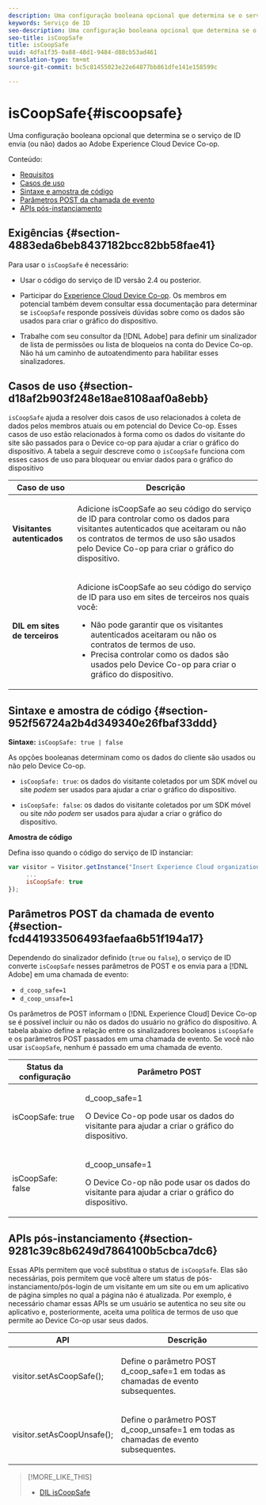 ```yaml
---
description: Uma configuração booleana opcional que determina se o serviço de ID envia (ou não) dados ao Adobe Experience Cloud Device Co-op.
keywords: Serviço de ID
seo-description: Uma configuração booleana opcional que determina se o serviço de ID envia (ou não) dados ao Adobe Experience Cloud Device Co-op.
seo-title: isCoopSafe
title: isCoopSafe
uuid: 4dfa1f35-0a88-48d1-9484-d88cb53ad461
translation-type: tm+mt
source-git-commit: bc5c81455023e22e64877bb861dfe141e158599c

---
```



# isCoopSafe{#iscoopsafe}

Uma configuração booleana opcional que determina se o serviço de ID envia (ou não) dados ao Adobe Experience Cloud Device Co-op.

Conteúdo:

<ul class="simplelist"> 
 <li> <a href="../../library/function-vars/coopsafe.md#section-4883eda6beb8437182bcc82bb58fae41" format="dita" scope="local"> Requisitos </a> </li> 
 <li> <a href="../../library/function-vars/coopsafe.md#section-d18af2b903f248e18ae8108aaf0a8ebb" format="dita" scope="local"> Casos de uso </a> </li> 
 <li> <a href="../../library/function-vars/coopsafe.md#section-952f56724a2b4d349340e26fbaf33ddd" format="dita" scope="local"> Sintaxe e amostra de código </a> </li> 
 <li> <a href="../../library/function-vars/coopsafe.md#section-fcd441933506493faefaa6b51f194a17" format="dita" scope="local"> Parâmetros POST da chamada de evento </a> </li> 
 <li> <a href="../../library/function-vars/coopsafe.md#section-9281c39c8b6249d7864100b5cbca7dc6" format="dita" scope="local"> APIs pós-instanciamento </a> </li> 
</ul>

## Exigências {#section-4883eda6beb8437182bcc82bb58fae41}

Para usar o `isCoopSafe` é necessário:

* Usar o código do serviço de ID versão 2.4 ou posterior.
* Participar do [Experience Cloud Device Co-op](https://marketing.adobe.com/resources/help/en_US/mcdc/). Os membros em potencial também devem consultar essa documentação para determinar se `isCoopSafe` responde possíveis dúvidas sobre como os dados são usados para criar o gráfico do dispositivo.

* Trabalhe com seu consultor da [!DNL Adobe] para definir um sinalizador de lista de permissões ou lista de bloqueios na conta do Device Co-op. Não há um caminho de autoatendimento para habilitar esses sinalizadores.

## Casos de uso {#section-d18af2b903f248e18ae8108aaf0a8ebb}

`isCoopSafe` ajuda a resolver dois casos de uso relacionados à coleta de dados pelos membros atuais ou em potencial do Device Co-op. Esses casos de uso estão relacionados à forma como os dados do visitante do site são passados para o Device co-op para ajudar a criar o gráfico do dispositivo. A tabela a seguir descreve como o `isCoopSafe` funciona com esses casos de uso para bloquear ou enviar dados para o gráfico do dispositivo

<table id="table_A24C63D2A21F47EDBAC8FA5E7BE888D8"> 
 <thead> 
  <tr> 
   <th colname="col1" class="entry"> Caso de uso </th> 
   <th colname="col2" class="entry"> Descrição </th> 
  </tr> 
 </thead>
 <tbody> 
  <tr> 
   <td colname="col1"> <p> <b>Visitantes autenticados</b> </p> </td> 
   <td colname="col2"> <p>Adicione <span class="codeph">isCoopSafe</span> ao seu código do serviço de ID para controlar como os dados para visitantes autenticados que aceitaram ou não os contratos de termos de uso são usados pelo Device Co-op para criar o gráfico do dispositivo. </p> </td> 
  </tr> 
  <tr> 
   <td colname="col1"> <p> <b>DIL em sites de terceiros</b> </p> </td> 
   <td colname="col2"> <p>Adicione <span class="codeph">isCoopSafe</span> ao seu código do serviço de ID para uso em sites de terceiros nos quais você: </p> <p> 
     <ul id="ul_C27BB26510314834A2A7CD99D46DA4AC"> 
      <li id="li_4E6AE574F18646F09C0CF4553EEA1A9E">Não pode garantir que os visitantes autenticados aceitaram ou não os contratos de termos de uso. </li> 
      <li id="li_26D0561BF32B4278B0A6B5082C17FED8">Precisa controlar como os dados são usados pelo Device Co-op para criar o gráfico do dispositivo. </li> 
     </ul> </p> </td> 
  </tr> 
 </tbody> 
</table>

## Sintaxe e amostra de código {#section-952f56724a2b4d349340e26fbaf33ddd}

**Sintaxe:** `isCoopSafe: true | false`

As opções booleanas determinam como os dados do cliente são usados ou não pelo Device Co-op.

* `isCoopSafe: true`: os dados do visitante coletados por um SDK móvel ou site *podem* ser usados para ajudar a criar o gráfico do dispositivo.

* `isCoopSafe: false`: os dados do visitante coletados por um SDK móvel ou site *não podem* ser usados para ajudar a criar o gráfico do dispositivo.

**Amostra de código**

Defina isso quando o código do serviço de ID instanciar:

```js
var visitor = Visitor.getInstance("Insert Experience Cloud organization ID here",{ 
     ... 
     isCoopSafe: true 
});
```

## Parâmetros POST da chamada de evento {#section-fcd441933506493faefaa6b51f194a17}

Dependendo do sinalizador definido (`true` ou `false`), o serviço de ID converte `isCoopSafe` nesses parâmetros de POST e os envia para a [!DNL Adobe] em uma chamada de evento:

* `d_coop_safe=1`
* `d_coop_unsafe=1`

Os parâmetros de POST informam o [!DNL Experience Cloud] Device Co-op se é possível incluir ou não os dados do usuário no gráfico do dispositivo. A tabela abaixo define a relação entre os sinalizadores booleanos `isCoopSafe` e os parâmetros POST passados em uma chamada de evento. Se você não usar `isCoopSafe`, nenhum é passado em uma chamada de evento.

<table id="table_0A544534CA904F4D9836A34B8C1EACBB"> 
 <thead> 
  <tr> 
   <th colname="col1" class="entry"> Status da configuração </th> 
   <th colname="col2" class="entry"> Parâmetro POST </th> 
  </tr> 
 </thead>
 <tbody> 
  <tr> 
   <td colname="col1"> <p> <span class="codeph"> isCoopSafe: true </span> </p> </td> 
   <td colname="col2"> <p> <span class="codeph"> d_coop_safe=1 </span> </p> <p>O Device Co-op pode usar os dados do visitante para ajudar a criar o gráfico do dispositivo. </p> </td> 
  </tr> 
  <tr> 
   <td colname="col1"> <p> <span class="codeph"> isCoopSafe: false </span> </p> </td> 
   <td colname="col2"> <p> <span class="codeph"> d_coop_unsafe=1 </span> </p> <p>O Device Co-op não pode usar os dados do visitante para ajudar a criar o gráfico do dispositivo. </p> </td> 
  </tr> 
 </tbody> 
</table>

## APIs pós-instanciamento {#section-9281c39c8b6249d7864100b5cbca7dc6}

Essas APIs permitem que você substitua o status de `isCoopSafe`. Elas são necessárias, pois permitem que você altere um status de pós-instanciamento/pós-login de um visitante em um site ou em um aplicativo de página simples no qual a página não é atualizada. Por exemplo, é necessário chamar essas APIs se um usuário se autentica no seu site ou aplicativo e, posteriormente, aceita uma política de termos de uso que permite ao Device Co-op usar seus dados.

<table id="table_BAA96B1F82BE48C3A61A1AF1367BA45C"> 
 <thead> 
  <tr> 
   <th colname="col1" class="entry"> API </th> 
   <th colname="col2" class="entry"> Descrição </th> 
  </tr> 
 </thead>
 <tbody> 
  <tr> 
   <td colname="col1"> <p> <span class="codeph"> visitor.setAsCoopSafe(); </span> </p> </td> 
   <td colname="col2"> <p>Define o parâmetro POST <span class="codeph">d_coop_safe=1</span> em todas as chamadas de evento subsequentes. </p> </td> 
  </tr> 
  <tr> 
   <td colname="col1"> <p> <span class="codeph"> visitor.setAsCoopUnsafe(); </span> </p> </td> 
   <td colname="col2"> <p>Define o parâmetro POST <span class="codeph">d_coop_unsafe=1</span> em todas as chamadas de evento subsequentes. </p> </td> 
  </tr> 
 </tbody> 
</table>

<!--
Wiki page https://wiki.corp.adobe.com/x/RCfFTg
-->

>[!MORE_LIKE_THIS]
>
>* [DIL isCoopSafe](https://marketing.adobe.com/resources/help/en_US/aam/dil-coopsafe.html)

